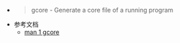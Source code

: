 - > gcore - Generate a core file of a running program
- 参考文档
	- [man 1 gcore](https://man7.org/linux/man-pages/man1/gcore.1.html)